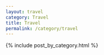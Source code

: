 ```yaml
---
layout: travel
category: Travel
title: Travel
permalink: /category/travel
---
```


{% include post_by_category.html %}
